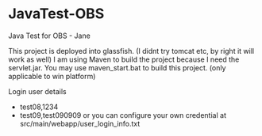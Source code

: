 # JavaTest-OBS
Java Test for OBS - Jane

This project is deployed into glassfish. (I didnt try tomcat etc, by right it will work as well)
I am using Maven to build the project because I need the servlet.jar.
You may use maven_start.bat to build this project. (only applicable to win platform)

Login user details
- test08,1234
- test09,test090909
or you can configure your own credential at src/main/webapp/user_login_info.txt



